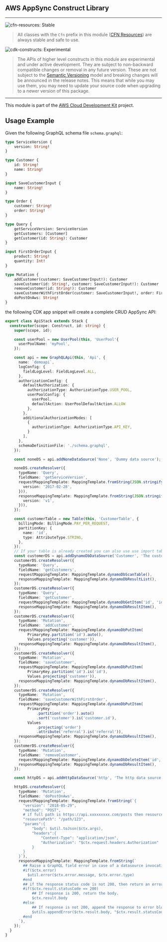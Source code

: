 ## AWS AppSync Construct Library
<!--BEGIN STABILITY BANNER-->
---

![cfn-resources: Stable](https://img.shields.io/badge/cfn--resources-stable-success.svg?style=for-the-badge)

> All classes with the `Cfn` prefix in this module ([CFN Resources](https://docs.aws.amazon.com/cdk/latest/guide/constructs.html#constructs_lib)) are always stable and safe to use.

![cdk-constructs: Experimental](https://img.shields.io/badge/cdk--constructs-experimental-important.svg?style=for-the-badge)

> The APIs of higher level constructs in this module are experimental and under active development. They are subject to non-backward compatible changes or removal in any future version. These are not subject to the [Semantic Versioning](https://semver.org/) model and breaking changes will be announced in the release notes. This means that while you may use them, you may need to update your source code when upgrading to a newer version of this package.

---
<!--END STABILITY BANNER-->

This module is part of the [AWS Cloud Development Kit](https://github.com/aws/aws-cdk) project.

## Usage Example

Given the following GraphQL schema file `schema.graphql`:

```graphql
type ServiceVersion {
    version: String!
}

type Customer {
    id: String!
    name: String!
}

input SaveCustomerInput {
    name: String!
}

type Order {
    customer: String!
    order: String!
}

type Query {
    getServiceVersion: ServiceVersion
    getCustomers: [Customer]
    getCustomer(id: String): Customer
}

input FirstOrderInput {
    product: String!
    quantity: Int!
}

type Mutation {
    addCustomer(customer: SaveCustomerInput!): Customer
    saveCustomer(id: String!, customer: SaveCustomerInput!): Customer
    removeCustomer(id: String!): Customer
    saveCustomerWithFirstOrder(customer: SaveCustomerInput!, order: FirstOrderInput!, referral: String): Order
    doPostOnAws: String!
}
```

the following CDK app snippet will create a complete CRUD AppSync API:

```ts
export class ApiStack extends Stack {
  constructor(scope: Construct, id: string) {
    super(scope, id);

    const userPool = new UserPool(this, 'UserPool'{
      userPoolName: 'myPool',
    });

    const api = new GraphQLApi(this, 'Api', {
      name: `demoapi`,
      logConfig: {
        fieldLogLevel: FieldLogLevel.ALL,
      },
      authorizationConfig: {
        defaultAuthorization: {
          authorizationType: AuthorizationType.USER_POOL,
          userPoolConfig: {
            userPool,
            defaultAction: UserPoolDefaultAction.ALLOW
          },
        },
        additionalAuthorizationModes: [
          {
            authorizationType: AuthorizationType.API_KEY,
          }
        ],
      },
      schemaDefinitionFile: './schema.graphql',
    });

    const noneDS = api.addNoneDataSource('None', 'Dummy data source');

    noneDS.createResolver({
      typeName: 'Query',
      fieldName: 'getServiceVersion',
      requestMappingTemplate: MappingTemplate.fromString(JSON.stringify({
        version: '2017-02-28',
      })),
      responseMappingTemplate: MappingTemplate.fromString(JSON.stringify({
        version: 'v1',
      })),
    });

    const customerTable = new Table(this, 'CustomerTable', {
      billingMode: BillingMode.PAY_PER_REQUEST,
      partitionKey: {
        name: 'id',
        type: AttributeType.STRING,
      },
    });
    // If your table is already created you can also use use import table and use it as data source.
    const customerDS = api.addDynamoDbDataSource('Customer', 'The customer data source', customerTable);
    customerDS.createResolver({
      typeName: 'Query',
      fieldName: 'getCustomers',
      requestMappingTemplate: MappingTemplate.dynamoDbScanTable(),
      responseMappingTemplate: MappingTemplate.dynamoDbResultList(),
    });
    customerDS.createResolver({
      typeName: 'Query',
      fieldName: 'getCustomer',
      requestMappingTemplate: MappingTemplate.dynamoDbGetItem('id', 'id'),
      responseMappingTemplate: MappingTemplate.dynamoDbResultItem(),
    });
    customerDS.createResolver({
      typeName: 'Mutation',
      fieldName: 'addCustomer',
      requestMappingTemplate: MappingTemplate.dynamoDbPutItem(
          PrimaryKey.partition('id').auto(),
          Values.projecting('customer')),
      responseMappingTemplate: MappingTemplate.dynamoDbResultItem(),
    });
    customerDS.createResolver({
      typeName: 'Mutation',
      fieldName: 'saveCustomer',
      requestMappingTemplate: MappingTemplate.dynamoDbPutItem(
          PrimaryKey.partition('id').is('id'),
          Values.projecting('customer')),
      responseMappingTemplate: MappingTemplate.dynamoDbResultItem(),
    });
    customerDS.createResolver({
      typeName: 'Mutation',
      fieldName: 'saveCustomerWithFirstOrder',
      requestMappingTemplate: MappingTemplate.dynamoDbPutItem(
          PrimaryKey
              .partition('order').auto()
              .sort('customer').is('customer.id'),
          Values
              .projecting('order')
              .attribute('referral').is('referral')),
      responseMappingTemplate: MappingTemplate.dynamoDbResultItem(),
    });
    customerDS.createResolver({
      typeName: 'Mutation',
      fieldName: 'removeCustomer',
      requestMappingTemplate: MappingTemplate.dynamoDbDeleteItem('id', 'id'),
      responseMappingTemplate: MappingTemplate.dynamoDbResultItem(),
    });

    const httpDS = api.addHttpDataSource('http', 'The http data source', 'https://aws.amazon.com/');

    httpDS.createResolver({
      typeName: 'Mutation',
      fieldName: 'doPostOnAws',
      requestMappingTemplate: MappingTemplate.fromString(`{
        "version": "2018-05-29",
        "method": "POST",
        # if full path is https://api.xxxxxxxxx.com/posts then resourcePath would be /posts
        "resourcePath": "/path/123",
        "params":{
            "body": $util.toJson($ctx.args),
            "headers":{
                "Content-Type": "application/json",
                "Authorization": "$ctx.request.headers.Authorization"
            }
        }
      }`),
      responseMappingTemplate: MappingTemplate.fromString(`
        ## Raise a GraphQL field error in case of a datasource invocation error
        #if($ctx.error)
          $util.error($ctx.error.message, $ctx.error.type)
        #end
        ## if the response status code is not 200, then return an error. Else return the body **
        #if($ctx.result.statusCode == 200)
            ## If response is 200, return the body.
            $ctx.result.body
        #else
            ## If response is not 200, append the response to error block.
            $utils.appendError($ctx.result.body, "$ctx.result.statusCode")
        #end
      `),
    });
  }
}
```
